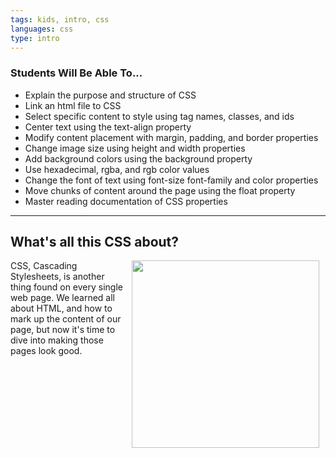 ```yaml
---
tags: kids, intro, css
languages: css
type: intro
---
```

### Students Will Be Able To...
+ Explain the purpose and structure of CSS
+ Link an html file to CSS
+ Select specific content to style using tag names, classes, and ids
+ Center text using the text-align property
+ Modify content placement with margin, padding, and border properties
+ Change image size using height and width properties
+ Add background colors using the background property
+ Use hexadecimal, rgba, and rgb color values
+ Change the font of text using font-size font-family and color properties
+ Move chunks of content around the page using the float property
+ Master reading documentation of CSS properties

---
## What's all this CSS about?
<img src="https://www.google.com/url?sa=i&rct=j&q=&esrc=s&source=images&cd=&cad=rja&uact=8&ved=0CAcQjRw&url=http%3A%2F%2Fgoingconcern.com%2Fpost%2Fwhy-are-people-public-accounting-so-ridiculously-good-looking&ei=IAATVfGHIfWZsQT7iIL4Bg&bvm=bv.89184060,bs.1,d.eXY&psig=AFQjCNG_InZ2qNVXIxNNNW-lw49Gz1B7Jw&ust=1427394967586810" width="300px" align="right" hspace="10">
CSS, Cascading Stylesheets, is another thing found on every single web page. We learned all about HTML, and how to mark up the content of our page, but now it's time to dive into making those pages look good.

